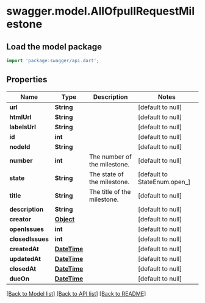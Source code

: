 # swagger.model.AllOfpullRequestMilestone

## Load the model package
```dart
import 'package:swagger/api.dart';
```

## Properties
Name | Type | Description | Notes
------------ | ------------- | ------------- | -------------
**url** | **String** |  | [default to null]
**htmlUrl** | **String** |  | [default to null]
**labelsUrl** | **String** |  | [default to null]
**id** | **int** |  | [default to null]
**nodeId** | **String** |  | [default to null]
**number** | **int** | The number of the milestone. | [default to null]
**state** | **String** | The state of the milestone. | [default to StateEnum.open_]
**title** | **String** | The title of the milestone. | [default to null]
**description** | **String** |  | [default to null]
**creator** | [**Object**](Object.md) |  | [default to null]
**openIssues** | **int** |  | [default to null]
**closedIssues** | **int** |  | [default to null]
**createdAt** | [**DateTime**](DateTime.md) |  | [default to null]
**updatedAt** | [**DateTime**](DateTime.md) |  | [default to null]
**closedAt** | [**DateTime**](DateTime.md) |  | [default to null]
**dueOn** | [**DateTime**](DateTime.md) |  | [default to null]

[[Back to Model list]](../README.md#documentation-for-models) [[Back to API list]](../README.md#documentation-for-api-endpoints) [[Back to README]](../README.md)

